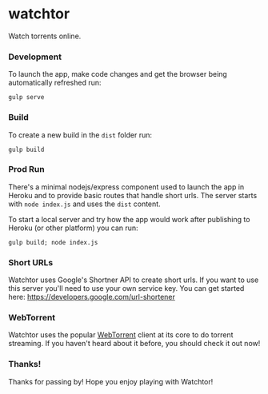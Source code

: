 # watchtor
Watch torrents online.

### Development

To launch the app, make code changes and get the browser being automatically refreshed run:

`gulp serve`

### Build

To create a new build in the `dist` folder run:

`gulp build`

### Prod Run

There's a minimal nodejs/express component used to launch the app in Heroku and to provide basic routes that handle short urls. The server starts with `node index.js` and uses the `dist` content.

To start a local server and try how the app would work after publishing to Heroku (or other platform) you can run:

`gulp build; node index.js`

### Short URLs

Watchtor uses Google's Shortner API to create short urls.
If you want to use this server you'll need to use your own service key.
You can get started here:
https://developers.google.com/url-shortener

### WebTorrent

Watchtor uses the popular [WebTorrent](https://github.com/feross/webtorrent) client at its core to do torrent streaming.
If you haven't heard about it before, you should check it out now!

### Thanks!

Thanks for passing by!
Hope you enjoy playing with Watchtor!
